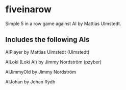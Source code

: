 # fiveinarow
Simple 5 in a row game against AI by Mattias Ulmstedt.

Includes the following AIs
--------------------------------------------------------
AIPlayer                  by Mattias Ulmstedt (Ulmstedt)

AILoki (Loki AI)          by Jimmy Nordström (pzyber)

AIJimmyOld                by Jimmy Nordström

AIJohan                   by Johan Rydh
